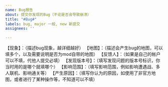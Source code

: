 ```yaml
---
name: Bug报告
about: 提交你发现的Bug（不论是否会导致崩溃）
title: "#Bug#"
labels: bug, major 一般, new 新提交
assignees: ''

---
```


【现象】：（描述bug现象，越详细越好）
【地图】：（描述会产生bug的地图，可以填多个，以及需要说明是否为mod自带的地图）
【反馈人】：（如果是自己的帐户可以不填，代他人提交必填）
【发现版本号】：（填写发现问题的版本号标识，你当时用的是哪个就填哪个）
【影响范围】：（填写影响范围，例如影响遭遇战、多人联机、影响通关等）
【产生原因】：（填写你认为的原因，如使用了非官方地图，或者进行了某种操作等，不知道可以不填）

[注释]:例子：
[注释]:【现象】：月球飞行兵无法攻击
[注释]:【地图】：电路板（自带）
[注释]:【反馈人】：烈葱
[注释]:【发现版本号】：1.0.30Beta
[注释]:【影响范围】：所有
[注释]:【产生原因】：地图内置INI导致其无法攻击
